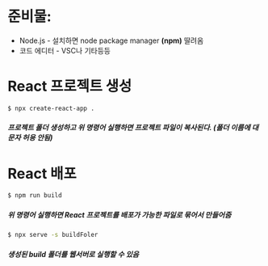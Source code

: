 
# 준비물:

+ Node.js - 설치하면 node package manager **(npm)** 딸려옴
+ 코드 에디터 - VSC나 기타등등



# React 프로젝트 생성

```zsh
$ npx create-react-app .
```

##### 프로젝트 폴더 생성하고 위 명령어 실행하면 프로젝트 파일이 복사된다. (폴더 이름에 대문자 허용 안됨)



# React 배포

```zsh
$ npm run build
```

##### 위 명령어 실행하면 React 프로젝트를 배포가 가능한 파일로 묶어서 만들어줌 

```zsh
$ npx serve -s buildFoler
```

##### 생성된 build 폴더를 웹서버로 실행할 수 있음
